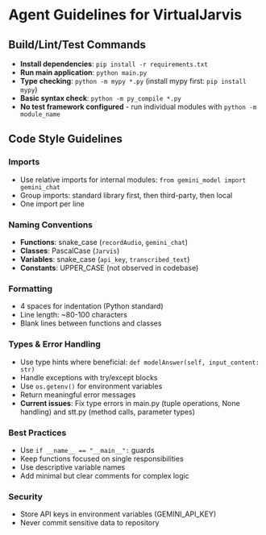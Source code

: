 # Agent Guidelines for VirtualJarvis

## Build/Lint/Test Commands
- **Install dependencies**: `pip install -r requirements.txt`
- **Run main application**: `python main.py`
- **Type checking**: `python -m mypy *.py` (install mypy first: `pip install mypy`)
- **Basic syntax check**: `python -m py_compile *.py`
- **No test framework configured** - run individual modules with `python -m module_name`

## Code Style Guidelines

### Imports
- Use relative imports for internal modules: `from gemini_model import gemini_chat`
- Group imports: standard library first, then third-party, then local
- One import per line

### Naming Conventions
- **Functions**: snake_case (`recordAudio`, `gemini_chat`)
- **Classes**: PascalCase (`Jarvis`)
- **Variables**: snake_case (`api_key`, `transcribed_text`)
- **Constants**: UPPER_CASE (not observed in codebase)

### Formatting
- 4 spaces for indentation (Python standard)
- Line length: ~80-100 characters
- Blank lines between functions and classes

### Types & Error Handling
- Use type hints where beneficial: `def modelAnswer(self, input_content: str)`
- Handle exceptions with try/except blocks
- Use `os.getenv()` for environment variables
- Return meaningful error messages
- **Current issues**: Fix type errors in main.py (tuple operations, None handling) and stt.py (method calls, parameter types)

### Best Practices
- Use `if __name__ == "__main__":` guards
- Keep functions focused on single responsibilities
- Use descriptive variable names
- Add minimal but clear comments for complex logic

### Security
- Store API keys in environment variables (GEMINI_API_KEY)
- Never commit sensitive data to repository